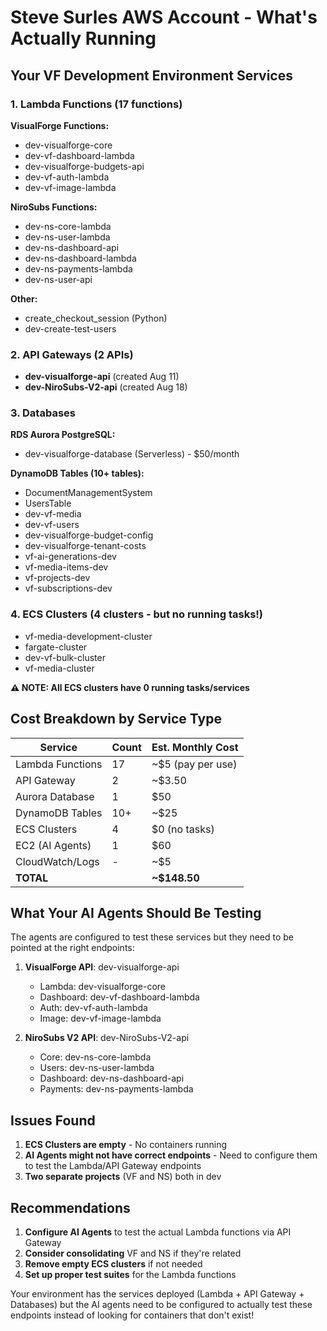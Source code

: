 # Steve Surles AWS Account - What's Actually Running

## Your VF Development Environment Services

### 1. Lambda Functions (17 functions)
**VisualForge Functions:**
- dev-visualforge-core
- dev-vf-dashboard-lambda
- dev-visualforge-budgets-api
- dev-vf-auth-lambda
- dev-vf-image-lambda

**NiroSubs Functions:**
- dev-ns-core-lambda
- dev-ns-user-lambda
- dev-ns-dashboard-api
- dev-ns-dashboard-lambda
- dev-ns-payments-lambda
- dev-ns-user-api

**Other:**
- create_checkout_session (Python)
- dev-create-test-users

### 2. API Gateways (2 APIs)
- **dev-visualforge-api** (created Aug 11)
- **dev-NiroSubs-V2-api** (created Aug 18)

### 3. Databases
**RDS Aurora PostgreSQL:**
- dev-visualforge-database (Serverless) - $50/month

**DynamoDB Tables (10+ tables):**
- DocumentManagementSystem
- UsersTable
- dev-vf-media
- dev-vf-users
- dev-visualforge-budget-config
- dev-visualforge-tenant-costs
- vf-ai-generations-dev
- vf-media-items-dev
- vf-projects-dev
- vf-subscriptions-dev

### 4. ECS Clusters (4 clusters - but no running tasks!)
- vf-media-development-cluster
- fargate-cluster
- dev-vf-bulk-cluster
- vf-media-cluster

**⚠️ NOTE: All ECS clusters have 0 running tasks/services**

## Cost Breakdown by Service Type

| Service | Count | Est. Monthly Cost |
|---------|-------|------------------|
| Lambda Functions | 17 | ~$5 (pay per use) |
| API Gateway | 2 | ~$3.50 |
| Aurora Database | 1 | $50 |
| DynamoDB Tables | 10+ | ~$25 |
| ECS Clusters | 4 | $0 (no tasks) |
| EC2 (AI Agents) | 1 | $60 |
| CloudWatch/Logs | - | ~$5 |
| **TOTAL** | | **~$148.50** |

## What Your AI Agents Should Be Testing

The agents are configured to test these services but they need to be pointed at the right endpoints:

1. **VisualForge API**: dev-visualforge-api
   - Lambda: dev-visualforge-core
   - Dashboard: dev-vf-dashboard-lambda
   - Auth: dev-vf-auth-lambda
   - Image: dev-vf-image-lambda

2. **NiroSubs V2 API**: dev-NiroSubs-V2-api
   - Core: dev-ns-core-lambda
   - Users: dev-ns-user-lambda
   - Dashboard: dev-ns-dashboard-api
   - Payments: dev-ns-payments-lambda

## Issues Found

1. **ECS Clusters are empty** - No containers running
2. **AI Agents might not have correct endpoints** - Need to configure them to test the Lambda/API Gateway endpoints
3. **Two separate projects** (VF and NS) both in dev

## Recommendations

1. **Configure AI Agents** to test the actual Lambda functions via API Gateway
2. **Consider consolidating** VF and NS if they're related
3. **Remove empty ECS clusters** if not needed
4. **Set up proper test suites** for the Lambda functions

Your environment has the services deployed (Lambda + API Gateway + Databases) but the AI agents need to be configured to actually test these endpoints instead of looking for containers that don't exist!